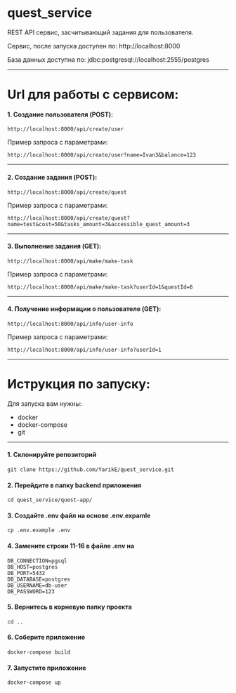 # quest_service

REST API сервис, засчитывающий задания для пользователя.

Сервис, после запуска доступен по: http://localhost:8000

База данных доступна по: jdbc:postgresql://localhost:2555/postgres

---

# Url для работы с сервисом:


#### 1. Создание пользователя (POST):

```http://localhost:8000/api/create/user```

Пример запроса с параметрами:

```http://localhost:8000/api/create/user?name=Ivan3&balance=123```

---

#### 2. Создание задания (POST):
```http://localhost:8000/api/create/quest```

Пример запроса с параметрами:

```http://localhost:8000/api/create/quest?name=test&cost=50&tasks_amount=3&accessible_quest_amount=3```

---

#### 3. Выполнение задания (GET):
```http://localhost:8000/api/make/make-task```

Пример запроса с параметрами:

```http://localhost:8000/api/make/make-task?userId=1&questId=6```

---

#### 4. Получение информации о пользователе (GET):

```http://localhost:8000/api/info/user-info```

Пример запроса с параметрами:

```http://localhost:8000/api/info/user-info?userId=1```

---

# Иструкция по запуску:

Для запуска вам нужны:

- docker
- docker-compose
- git

---

#### 1. Склонируйте репозиторий 
~~~
git clone https://github.com/YarikE/quest_service.git
~~~

#### 2. Перейдите в папку backend приложения
~~~
cd quest_service/quest-app/
~~~

#### 3. Создайте .env файл на основе .env.expamle
~~~
cp .env.example .env
~~~

#### 4. Замените строки 11-16 в файле .env на
~~~
DB_CONNECTION=pgsql
DB_HOST=postgres
DB_PORT=5432
DB_DATABASE=postgres
DB_USERNAME=db-user
DB_PASSWORD=123
~~~

#### 5. Вернитесь в корневую папку проекта
~~~
cd ..
~~~

#### 6. Соберите приложение
~~~
docker-compose build
~~~

#### 7. Запустите приложение
~~~
docker-compose up
~~~